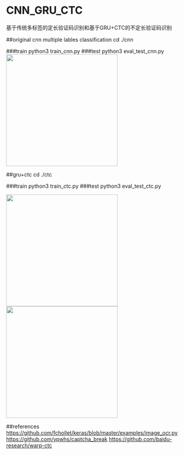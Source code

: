 # CNN_GRU_CTC
基于传统多标签的定长验证码识别和基于GRU+CTC的不定长验证码识别

##original cnn multiple lables classification
cd ./cnn

###train
python3 train_cnn.py
###test
python3 eval_test_cnn.py
<img width="300" height="300" src="https://github.com/watersink/CNN_GRU_CTC/raw/master/result/cnn.jpg"/>


##gru+ctc
cd ./ctc

###train
python3 train_ctc.py
###test
python3 eval_test_ctc.py
<div>
<img width="300" height="300" src="https://https://github.com/watersink/CNN_GRU_CTC/raw/master/result/ctc1.jpg"/>
<img width="300" height="300" src="https://https://github.com/watersink/CNN_GRU_CTC/raw/master/result/ctc.png"/>
</div>

##references
https://github.com/fchollet/keras/blob/master/examples/image_ocr.py
https://github.com/ypwhs/captcha_break
https://github.com/baidu-research/warp-ctc
